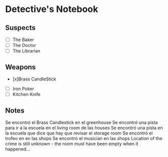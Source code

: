 # Detective's Notebook

## Suspects
- [ ] The Baker
- [ ] The Doctor
- [ ] The Librarian

## Weapons
- [x]Brass CandleStick
- [ ] Iron Poker
- [ ] Kitchen Knife

## Notes
Se encontró el Brass Candlestick en el greenhouse
Se encontró una pista para ir a la escuela en el living room de las houses
Se encontró una pista en la escuela que dice que hay que revisar el storage room
Se encontró el trofeo en en las shops
Se encontró el musician en las shops
Location of the crime is still unknown - the room must have been empty when it happened...
